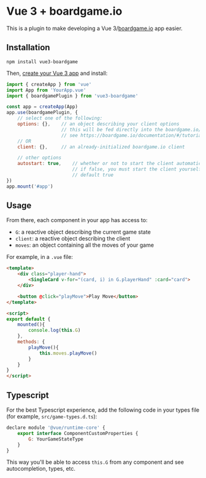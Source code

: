 # Vue 3 + boardgame.io

This is a plugin to make developing a Vue 3/[boardgame.io](https://boardgame.io/) app easier.

## Installation

`npm install vue3-boardgame`

Then, [create your Vue 3 app](https://v3.vuejs.org/guide/instance.html) and install:

```js
import { createApp } from 'vue'
import App from 'YourApp.vue'
import { boardgamePlugin } from 'vue3-boardgame'

const app = createApp(App)
app.use(boardgamePlugin, { 
    // select one of the following:
    options: {},    // an object describing your client options
                    // this will be fed directly into the boardgame.io/Client method
                    // see https://boardgame.io/documentation/#/tutorial?id=defining-a-game
    // OR
    client: {},     // an already-initialized boardgame.io client

    // other options
    autostart: true,    // whether or not to start the client automatically
                        // if false, you must start the client yourself
                        // default true
})
app.mount('#app')

```

## Usage

From there, each component in your app has access to:

* `G`: a reactive object describing the current game state
* `client`: a reactive object describing the client
* `moves`: an object containing all the moves of your game

For example, in a `.vue` file:

```html
<template>
    <div class="player-hand">
        <SingleCard v-for="(card, i) in G.playerHand" :card="card">
    </div>

    <button @click="playMove">Play Move</button>
</template>

<script>
export default {
    mounted(){
        console.log(this.G)
    },
    methods: {
        playMove(){
            this.moves.playMove()
        }
    }
}
</script>

```

## Typescript

For the best Typescript experience, add the following code in your types file (for example, `src/game-types.d.ts`):

```js
declare module '@vue/runtime-core' {
    export interface ComponentCustomProperties {
        G: YourGameStateType
    }
}
```

This way you'll be able to access `this.G` from any component and see autocompletion, types, etc.